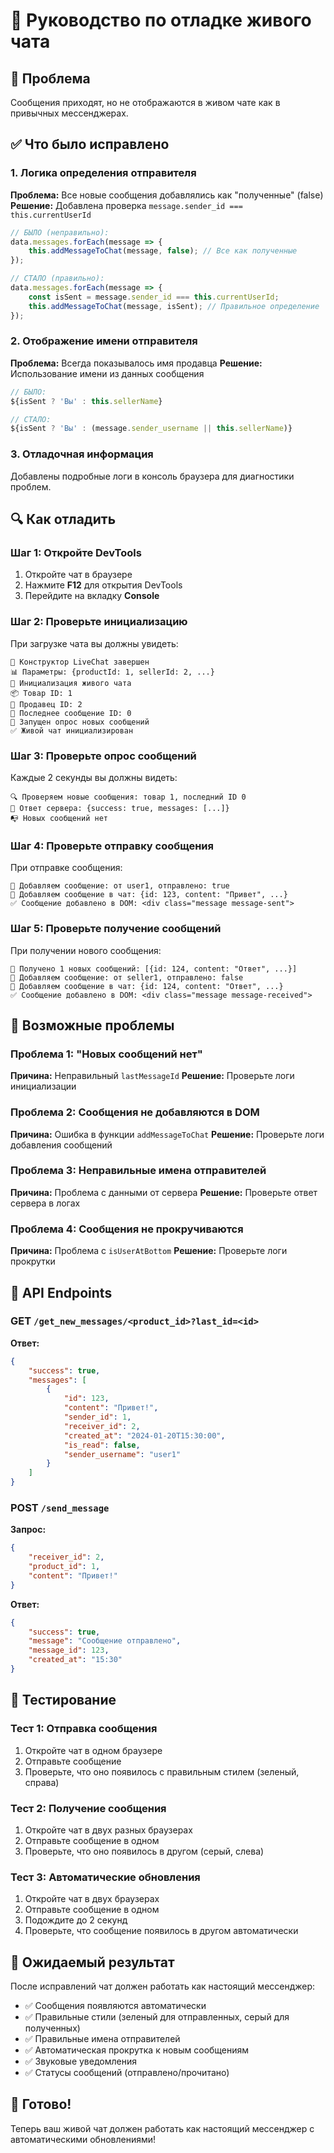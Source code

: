 # 🔧 Руководство по отладке живого чата

## 🎯 Проблема
Сообщения приходят, но не отображаются в живом чате как в привычных мессенджерах.

## ✅ Что было исправлено

### 1. **Логика определения отправителя**
**Проблема:** Все новые сообщения добавлялись как "полученные" (false)
**Решение:** Добавлена проверка `message.sender_id === this.currentUserId`

```javascript
// БЫЛО (неправильно):
data.messages.forEach(message => {
    this.addMessageToChat(message, false); // Все как полученные
});

// СТАЛО (правильно):
data.messages.forEach(message => {
    const isSent = message.sender_id === this.currentUserId;
    this.addMessageToChat(message, isSent); // Правильное определение
});
```

### 2. **Отображение имени отправителя**
**Проблема:** Всегда показывалось имя продавца
**Решение:** Использование имени из данных сообщения

```javascript
// БЫЛО:
${isSent ? 'Вы' : this.sellerName}

// СТАЛО:
${isSent ? 'Вы' : (message.sender_username || this.sellerName)}
```

### 3. **Отладочная информация**
Добавлены подробные логи в консоль браузера для диагностики проблем.

## 🔍 Как отладить

### Шаг 1: Откройте DevTools
1. Откройте чат в браузере
2. Нажмите **F12** для открытия DevTools
3. Перейдите на вкладку **Console**

### Шаг 2: Проверьте инициализацию
При загрузке чата вы должны увидеть:
```
🚀 Конструктор LiveChat завершен
📊 Параметры: {productId: 1, sellerId: 2, ...}
🚀 Инициализация живого чата
📦 Товар ID: 1
👤 Продавец ID: 2
📝 Последнее сообщение ID: 0
🔄 Запущен опрос новых сообщений
✅ Живой чат инициализирован
```

### Шаг 3: Проверьте опрос сообщений
Каждые 2 секунды вы должны видеть:
```
🔍 Проверяем новые сообщения: товар 1, последний ID 0
📡 Ответ сервера: {success: true, messages: [...]}
📭 Новых сообщений нет
```

### Шаг 4: Проверьте отправку сообщения
При отправке сообщения:
```
💬 Добавляем сообщение: от user1, отправлено: true
🎨 Добавляем сообщение в чат: {id: 123, content: "Привет", ...}
✅ Сообщение добавлено в DOM: <div class="message message-sent">
```

### Шаг 5: Проверьте получение сообщений
При получении нового сообщения:
```
📨 Получено 1 новых сообщений: [{id: 124, content: "Ответ", ...}]
💬 Добавляем сообщение: от seller1, отправлено: false
🎨 Добавляем сообщение в чат: {id: 124, content: "Ответ", ...}
✅ Сообщение добавлено в DOM: <div class="message message-received">
```

## 🚨 Возможные проблемы

### Проблема 1: "Новых сообщений нет"
**Причина:** Неправильный `lastMessageId`
**Решение:** Проверьте логи инициализации

### Проблема 2: Сообщения не добавляются в DOM
**Причина:** Ошибка в функции `addMessageToChat`
**Решение:** Проверьте логи добавления сообщений

### Проблема 3: Неправильные имена отправителей
**Причина:** Проблема с данными от сервера
**Решение:** Проверьте ответ сервера в логах

### Проблема 4: Сообщения не прокручиваются
**Причина:** Проблема с `isUserAtBottom`
**Решение:** Проверьте логи прокрутки

## 🔧 API Endpoints

### GET `/get_new_messages/<product_id>?last_id=<id>`
**Ответ:**
```json
{
    "success": true,
    "messages": [
        {
            "id": 123,
            "content": "Привет!",
            "sender_id": 1,
            "receiver_id": 2,
            "created_at": "2024-01-20T15:30:00",
            "is_read": false,
            "sender_username": "user1"
        }
    ]
}
```

### POST `/send_message`
**Запрос:**
```json
{
    "receiver_id": 2,
    "product_id": 1,
    "content": "Привет!"
}
```

**Ответ:**
```json
{
    "success": true,
    "message": "Сообщение отправлено",
    "message_id": 123,
    "created_at": "15:30"
}
```

## 📱 Тестирование

### Тест 1: Отправка сообщения
1. Откройте чат в одном браузере
2. Отправьте сообщение
3. Проверьте, что оно появилось с правильным стилем (зеленый, справа)

### Тест 2: Получение сообщения
1. Откройте чат в двух разных браузерах
2. Отправьте сообщение в одном
3. Проверьте, что оно появилось в другом (серый, слева)

### Тест 3: Автоматические обновления
1. Откройте чат в двух браузерах
2. Отправьте сообщение в одном
3. Подождите до 2 секунд
4. Проверьте, что сообщение появилось в другом автоматически

## 🎯 Ожидаемый результат

После исправлений чат должен работать как настоящий мессенджер:
- ✅ Сообщения появляются автоматически
- ✅ Правильные стили (зеленый для отправленных, серый для полученных)
- ✅ Правильные имена отправителей
- ✅ Автоматическая прокрутка к новым сообщениям
- ✅ Звуковые уведомления
- ✅ Статусы сообщений (отправлено/прочитано)

## 🚀 Готово!

Теперь ваш живой чат должен работать как настоящий мессенджер с автоматическими обновлениями!

